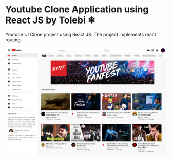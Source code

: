 # Youtube Clone Application using React JS by Tolebi ❄

Youtube UI Clone project using React JS. The project implements react routing.

<img src="https://raw.githubusercontent.com/Subhampreet/Youtube-Clone-ReactJS/main/public/header-readme.png" >

